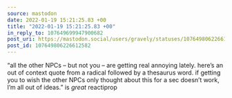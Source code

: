 ```yaml
---
source: mastodon
date: 2022-01-19 15:21:25.83 +00
title: "2022-01-19 15:21:25.83 +00"
in_reply_to: 107649699947900682
post_uri: https://mastodon.social/users/gravely/statuses/107649806226612582
post_id: 107649806226612582
---
```

“all the other NPCs – but not you – are getting real annoying lately. here’s an out of context quote from a radical followed by a thesaurus word. if getting you to wish the other NPCs only thought about this for a sec doesn’t work, I’m all out of ideas.” is _great_ reactiprop


